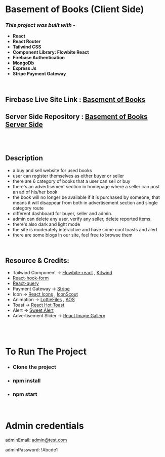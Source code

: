 # **Basement of Books (Client Side)**

### **_This project was built with -_**

- **React**
- **React Router**
- **Tailwind CSS**
- **Component Library: Flowbite React**
- **Firebase Authentication**
- **MongoDb**
- **Express Js**
- **Stripe Payment Gateway**

<br>

## **Firebase Live Site Link :** [Basement of Books](https://basement-of-books.web.app/)

## **Server Side Repository :** [Basement of Books Server Side](https://github.com/programming-hero-web-course-4/b612-used-products-resale-server-side-k-m-rahman)

<br>

<br>

## **Description**

- a buy and sell website for used books
- user can register themselves as either buyer or seller
- there are 6 category of books that a user can sell or buy
- there's an advertisement section in homepage where a seller can post an ad of his/her book
- the book will no longer be available if it is purchased by someone, that means it will disappear from both in advertisement section and single category route
- different dashboard for buyer, seller and admin.
- admin can delete any user, verify any seller, delete reported items.
- there's also dark and light mode
- the site is moderately interactive and have some cool toasts and alert
- there are some blogs in our site, feel free to browse them

<br>

## **Resource & Credits:**

- Tailwind Component -> [Flowbite-react](https://flowbite-react.com/) , [Kitwind](https://kitwind.io/products/kometa/components)
  <br>
- [React-hook-form](https://react-hook-form.com/)
  <br>
- [React-query](https://tanstack.com/query/v4/?from=reactQueryV3&original=https://react-query-v3.tanstack.com/)
  <br>
- Payment Gateway -> [Stripe](https://stripe.com/docs/development)
  <br>
- Icon -> [React Icons](https://react-icons.github.io/react-icons/) , [IconScout](https://iconscout.com/)
  <br>
- Animation -> [LottieFiles](https://lottiefiles.com/) , [AOS](https://michalsnik.github.io/aos/)
  <br>
- Toast -> [React Hot Toast](https://react-hot-toast.com/)
  <br>
- Alert -> [Sweet Alert](https://sweetalert.js.org/)
  <br>
- Advertisement Slider -> [React Image Gallery](https://github.com/xiaolin/react-image-gallery)
  <br>

<br>

<br>

# **To Run The Project**

- ### **Clone the project**

- ### **npm install**

- ### **npm start**

<br>

# **Admin credentials**

adminEmail: admin@test.com

adminPassword: !Abcde1
